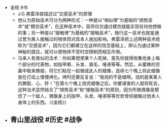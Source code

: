 - 金枝 #书
	- J.G.弗雷泽就描述过“交感巫术”的原理
	- 他认为原始巫术可分为两种形式：一种是以“相似律”为基础的“顺势巫术”或“模仿巫术”，在这种巫术中，巫师仅仅通过模仿就能实现任何他想做的事；另一种是以“接触律”为基础的“接触巫术”，施行这一巫术也就是通过曾为某人接触过的物体而对其本人施加影响。弗雷泽把上述两种巫术统称为“交感巫术”，因为它们都建立在这样的信念基础上，即认为通过某种神秘的感应，就可以使物体不受时空限制而相互作用。
	- 马来人有类似的法术：你如果想使某个人死掉，首先你就得收集他身上每个部分的代表物，如指甲屑、头发、眉毛、唾液等等。然后，从蜜蜂的空巢中取来蜂蜡，将它们粘在一起做成此人的蜡像，连续七个晚上将此蜡像放在灯焰上慢慢烤化。烤时还要反复说：“我烧的不是蜡啊。烧的是某某人的脾脏、心、肝！”在第七个晚上烧完蜡像之后，你要谋害的人就将死去，这种法术显然结合了“顺势巫术”和“接触巫术”的原则，因为所做偶像是模仿了一个敌人，偶像身上的指甲、头发、唾液等等优势曾经接触过他本人身体上的东西。（《金枝》）
- 青山里战役 #历史 #战争
	-